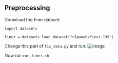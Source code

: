 ## Preprocessing
Donwload the finer dataset:
```
import datasets

finer = datasets.load_dataset("nlpaueb/finer-139")
```

Change this part of `fix_data.py` and run:
![image](https://github.com/Liamsalass/financial_labeling/assets/125309468/693917c6-2920-4eca-aa69-99bdc75ba916)

Now run `run_finer.sh`
